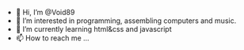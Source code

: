 - 👋 Hi, I’m @Void89
- 👀 I’m interested in programming, assembling computers and music.
- 🌱 I’m currently learning html&css and javascript
- 📫 How to reach me ...
